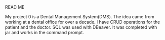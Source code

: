 READ ME

My project 0 is a Dental Management System(DMS).
The idea came from working at a dental office for over a decade.
I have CRUD operations for the patient and the doctor.
SQL was used with DBeaver.
It was completed with jar and works in the command prompt.

